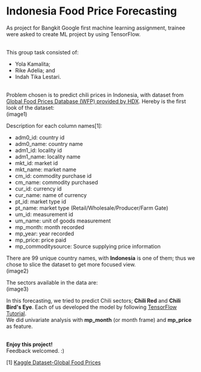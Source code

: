 # Indonesia Food Price Forecasting


As project for Bangkit Google first machine learning assignment, trainee were asked to create ML project by using TensorFlow.<br/><br/>

This group task consisted of:<br/>
- Yola Kamalita;
- Rike Adelia; and
- Indah Tika Lestari.<br/><br/>

Problem chosen is to predict chili prices in Indonesia, with dataset from [Global Food Prices Database (WFP) provided by HDX](https://data.humdata.org/dataset/wfp-food-prices/resource/12d7c8e3-eff9-4db0-93b7-726825c4fe9a). Hereby is the first look of the dataset:<br/>
(image1)

Description for each column names[1]:<br/>
- adm0_id: country id
- adm0_name: country name
- adm1_id: locality id
- adm1_name: locality name
- mkt_id: market id
- mkt_name: market name
- cm_id: commodity purchase id
- cm_name: commodity purchased
- cur_id: currency id
- cur_name: name of currency
- pt_id: market type id
- pt_name: market type (Retail/Wholesale/Producer/Farm Gate)
- um_id: measurement id
- um_name: unit of goods measurement
- mp_month: month recorded
- mp_year: year recorded
- mp_price: price paid
- mp_commoditysource: Source supplying price information

There are 99 unique country names, with **Indonesia** is one of them; thus we chose to slice the dataset to get more focused view.<br/>
(image2)<br/>

The sectors available in the data are:<br/>
(image3)<br/>

In this forecasting, we tried to predict Chili sectors; **Chili Red** and **Chili Bird's Eye**. Each of us developed the model by following [TensorFlow Tutorial](https://www.tensorflow.org/tutorials/structured_data/time_series#part_2_forecast_a_multivariate_time_series).<br/>
We did univariate analysis with **mp_month** (or month frame) and **mp_price** as feature.<br/><br/>

**Enjoy this project!**<br/>
Feedback welcomed. :)

[1] [Kaggle Dataset-Global Food Prices](https://www.kaggle.com/jboysen/global-food-prices)
